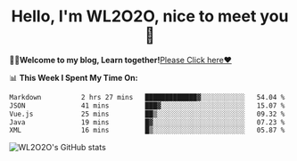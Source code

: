 <h1 align = "center">Hello, I'm WL2O2O, nice to meet you 👋</h1>

🧑‍💻**Welcome to my blog, Learn together!**[Please Click here❤️](https://wl2o2o.github.io)

📊 **This Week I Spent My Time On:**
<!--START_SECTION:waka-->

```txt
Markdown          2 hrs 27 mins   █████████████▓░░░░░░░░░░░   54.04 %
JSON              41 mins         ███▓░░░░░░░░░░░░░░░░░░░░░   15.07 %
Vue.js            25 mins         ██▒░░░░░░░░░░░░░░░░░░░░░░   09.32 %
Java              19 mins         █▓░░░░░░░░░░░░░░░░░░░░░░░   07.23 %
XML               16 mins         █▒░░░░░░░░░░░░░░░░░░░░░░░   05.87 %
```

<!--END_SECTION:waka-->

![WL2O2O's GitHub stats](https://github-readme-stats.vercel.app/api?username=wl2o2o&show_icons=true)


<!--
**WL2O2O/WL2O2O** is a ✨ _special_ ✨ repository because its `README.md` (this file) appears on your GitHub profile.

Here are some ideas to get you started:

- 🔭 I’m currently working on ...
- 🌱 I’m currently learning ...
- 👯 I’m looking to collaborate on ...
- 🤔 I’m looking for help with ...
- 💬 Ask me about ...
- 📫 How to reach me: ...
- 😄 Pronouns: ...
- ⚡ Fun fact: ...
-->
